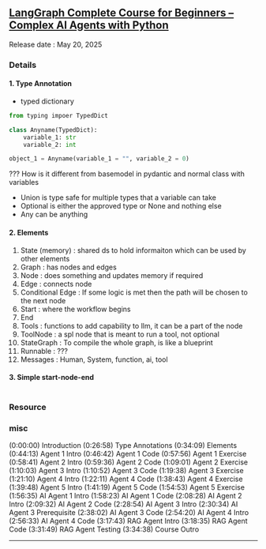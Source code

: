 ## [LangGraph Complete Course for Beginners – Complex AI Agents with Python](https://youtu.be/jGg_1h0qzaM)
Release date : May 20, 2025

### Details
#### 1. Type Annotation

- typed dictionary
```python
from typing impoer TypedDict

class Anyname(TypedDict):
    variable_1: str
    variable_2: int

object_1 = Anyname(variable_1 = "", variable_2 = 0) 
```
??? How is it different from basemodel in pydantic and normal class with variables
- Union is type safe for multiple types that a variable can take
- Optional is either the approved type or None and nothing else
- Any can be anything

#### 2. Elements
1. State (memory) : shared ds to hold informaiton which can be used by other elements
2. Graph : has nodes and edges
3. Node : does something and updates memory if required
4. Edge : connects node
5. Conditional Edge : If some logic is met then the path will be chosen to the next node
6. Start : where the workflow begins
7. End
8. Tools :  functions to add capability to llm, it can be a part of the node
9. ToolNode : a spl node that is meant to run a tool, not optional
10. StateGraph : To compile the whole graph, is like a blueprint
11. Runnable : ???
12. Messages : Human, System, function, ai, tool

#### 3. Simple start-node-end
```python

```

### Resource


### misc

(0:00:00) Introduction
(0:26:58) Type Annotations
(0:34:09) Elements
(0:44:13) Agent 1 Intro
(0:46:42) Agent 1 Code
(0:57:56) Agent 1 Exercise
(0:58:41) Agent 2 Intro
(0:59:36) Agent 2 Code
(1:09:01) Agent 2 Exercise
(1:10:03) Agent 3 Intro
(1:10:52) Agent 3 Code
(1:19:38) Agent 3 Exercise
(1:21:10) Agent 4 Intro
(1:22:11) Agent 4 Code
(1:38:43) Agent 4 Exercise
(1:39:48) Agent 5 Intro
(1:41:19) Agent 5 Code
(1:54:53) Agent 5 Exercise
(1:56:35) AI Agent 1 Intro
(1:58:23) AI Agent 1 Code
(2:08:28) AI Agent 2 Intro
(2:09:32) AI Agent 2 Code
(2:28:54) AI Agent 3 Intro
(2:30:34) AI Agent 3 Prerequisite
(2:38:02) AI Agent 3 Code
(2:54:20) AI Agent 4 Intro
(2:56:33) AI Agent 4 Code
(3:17:43) RAG Agent Intro
(3:18:35) RAG Agent Code
(3:31:49) RAG Agent Testing
(3:34:38) Course Outro

---

